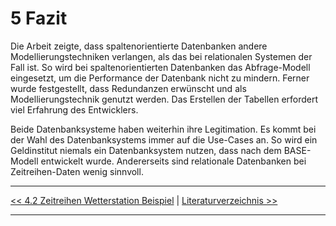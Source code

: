 # 5 Fazit

Die Arbeit zeigte, dass spaltenorientierte Datenbanken andere Modellierungstechniken verlangen, als das bei relationalen Systemen der Fall ist. So wird bei spaltenorientierten Datenbanken das Abfrage-Modell eingesetzt, um die Performance der Datenbank nicht zu mindern. Ferner wurde festgestellt, dass Redundanzen erwünscht und als Modellierungstechnik genutzt werden. Das Erstellen der Tabellen erfordert viel Erfahrung des Entwicklers. 

Beide Datenbanksysteme haben weiterhin ihre Legitimation. Es kommt bei der Wahl des Datenbanksystems immer auf die Use-Cases an. So wird ein Geldinstitut niemals ein Datenbanksystem nutzen, dass nach dem BASE-Modell entwickelt wurde. Andererseits sind relationale Datenbanken bei Zeitreihen-Daten wenig sinnvoll.

---

[<< 4.2 Zeitreihen Wetterstation Beispiel](beispiel_4_2.md) | [Literaturverzeichnis >>](bib.md)

---
